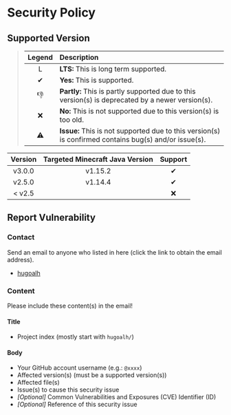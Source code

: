 # Security Policy

## Supported Version

> | **Legend** | **Description** |
> |:---:|:----|
> | L | **LTS:** This is long term supported. |
> | ✔ | **Yes:** This is supported. |
> | 👎 | **Partly:** This is partly supported due to this version(s) is deprecated by a newer version(s). |
> | ❌ | **No:** This is not supported due to this version(s) is too old. |
> | ⚠ | **Issue:** This is not supported due to this version(s) is confirmed contains bug(s) and/or issue(s). |

| **Version** | **Targeted Minecraft Java Version** | **Support** |
|:---:|:---:|:---:|
| v3.0.0 | v1.15.2 | ✔ |
| v2.5.0 | v1.14.4 | ✔ |
| < v2.5 |  | ❌ |

## Report Vulnerability

### Contact

Send an email to anyone who listed in here (click the link to obtain the email address).

- [hugoalh](https://github.com/hugoalh)

### Content

Please include these content(s) in the email!

#### Title

- Project index (mostly start with `hugoalh/`)

#### Body

- Your GitHub account username (e.g.: `@xxxx`)
- Affected version(s) (must be a supported version(s))
- Affected file(s)
- Issue(s) to cause this security issue
- *\[Optional\]* Common Vulnerabilities and Exposures (CVE) Identifier (ID)
- *\[Optional\]* Reference of this security issue
